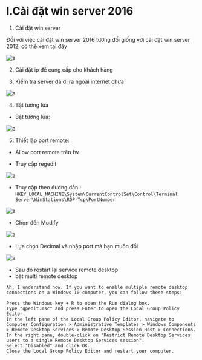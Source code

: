 # I.Cài đặt win server 2016

1. Cài đặt win server

Đối với việc cài đặt win server 2016 tương đối giống với cài đặt win server 2012, có thể xem tại [đây](https://github.com/Hongsonn/hongson/blob/b7ded488400eb13c3befae59733759b3aa6847eb/Tri%E1%BB%83n%20khai%20th%E1%BB%B1c%20t%E1%BA%BF/C%C3%A0i%20%C4%91%E1%BA%B7t%20winserver%202012.md)


![a](https://f4-zpcloud.zdn.vn/3656450633609890845/d02b1c328432496c1023.jpg)

2. Cài đặt ip để cung cấp cho khách hàng

3. Kiểm tra server đã đi ra ngoài internet chưa

![a](https://f5-zpcloud.zdn.vn/130225057067705347/ee5f8deab4e879b620f9.jpg)

4. Bật tường lửa

- Bật tường lửa:

![a](https://f5-zpcloud.zdn.vn/3056006056382819111/0af148ad49af84f1ddbe.jpg)

5. Thiết lập port remote:

- Allow port remote trên fw

- Truy cập regedit

![a](https://f5-zpcloud.zdn.vn/7676020419751501149/67d59165b96774392d76.jpg)


- Truy cập theo đường dẫn : `HKEY_LOCAL_MACHINE\System\CurrentControlSet\Control\Terminal Server\WinStations\RDP-Tcp\PortNumber`

![a](https://f5-zpcloud.zdn.vn/8389912802096351873/14b79e6abb6876362f79.jpg)

- Chọn đến Modify

![a](https://f4-zpcloud.zdn.vn/2202330171744222366/2f354d2e6f2ca272fb3d.jpg)

- Lựa chọn Decimal và nhập port mà bạn muốn đổi

![a](https://f5-zpcloud.zdn.vn/3961371693455980008/877012af36adfbf3a2bc.jpg)

- Sau đó restart lại service remote desktop
- bật multi remote desktop

```
Ah, I understand now. If you want to enable multiple remote desktop connections on a Windows 10 computer, you can follow these steps:

Press the Windows key + R to open the Run dialog box.
Type "gpedit.msc" and press Enter to open the Local Group Policy Editor.
In the left pane of the Local Group Policy Editor, navigate to Computer Configuration > Administrative Templates > Windows Components > Remote Desktop Services > Remote Desktop Session Host > Connections.
In the right pane, double-click on "Restrict Remote Desktop Services users to a single Remote Desktop Services session".
Select "Disabled" and click OK.
Close the Local Group Policy Editor and restart your computer.
```
